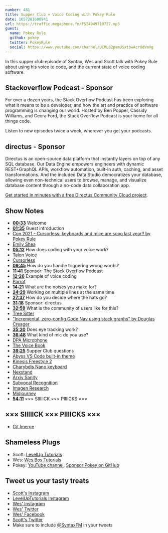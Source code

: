 ```yaml
---
number: 481
title: Supper Club × Voice Coding with Pokey Rule
date: 1657281600941
url: https://traffic.megaphone.fm/FSI4949719727.mp3
guest:
  name: Pokey Rule
  github: pokey
  twitter: PokeyRule
  social: https://www.youtube.com/channel/UCML02pamUSxtbwAcrUdVmXg
---
```


In this supper club episode of Syntax, Wes and Scott talk with Pokey Rule about using his voice to code, and the current state of voice coding software.

## Stackoverflow Podcast - Sponsor

For over a dozen years, the Stack Overflow Podcast has been exploring what it means to be a developer, and how the art and practice of software programming is changing our world. Hosted by Ben Popper, Cassidy Williams, and Ceora Ford, the Stack Overflow Podcast is your home for all things code.

Listen to new episodes twice a week, wherever you get your podcasts.

## directus - Sponsor

Directus is an open-source data platform that instantly layers on top of any SQL database. Our Data Engine empowers engineers with dynamic REST+GraphQL APIs, workflow automation, built-in auth, caching, and asset transformations. And the included Data Studio democratizes your database, allowing even non-technical users to browse, manage, and visualize database content through a no-code data collaboration app.

[Get started in minutes with a free Directus Community Cloud project](https://directus.cloud).

## Show Notes

* **[00:33](#t=00:33)** Welcome
* **[01:35](#t=01:35)** Guest introduction
* [Con 2021 - Cursorless: keyboards and mice are sooo last year!! by Pokey Rule](https://www.youtube.com/watch?v=Py9xjeIhxOg)
* [Emily Shea](https://www.youtube.com/watch?v=YKuRkGkf5HU)
* **[05:12](#t=05:12)** How does coding with your voice work?
* [Talon Voice](https://talonvoice.com/)
* [Cursorless](https://cursorless.org/)
* **[09:45](#t=09:45)** How do you handle triggering wrong words?
* **[11:41](#t=11:41)** Sponsor: The Stack Overflow Podcast
* **[12:26](#t=12:26)** Example of voice coding
* [Parrot](https://github.com/chaosparrot/parrot.py)
* **[14:21](#t=14:21)** What are the noises you make for?
* **[24:29](#t=24:29)** Working on multiple lines at the same time
* **[27:37](#t=27:37)** How do you decide where the hats go?
* **[31:18](#t=31:18)** Sponsor: directus
* **[32:59](#t=32:59)** What is the community of users like for this?
* [Tree Sitter](https://tree-sitter.github.io/tree-sitter/)
* ["Incremental, zero-config Code Nav using stack graphs" by Douglas Creager](https://www.youtube.com/watch?v=l2R1PTGcwrE)
* **[35:20](#t=35:20)** Does eye tracking work?
* **[36:48](#t=36:48)** What kind of mic do you use?
* [DPA Microphone](https://www.sweetwater.com/store/detail/4288HSBg--dpa-dfine-core-4288-omnidirectional-flex-headset-microphone-with-microdot-connector-long-length-b)
* [The Voice Book](https://www.amazon.com/Voice-Book-Caring-Protecting-Improving-dp-1641603305/dp/1641603305/)
* **[39:25](#t=39:25)** Supper Club questions
* [Abyss VS Code built-in theme](https://code.visualstudio.com/docs/getstarted/themes)
* [Kinesis Freestyle 2](https://kinesis-ergo.com/keyboards/freestyle2-keyboard/)
* [Charybdis Nano keyboard](https://bastardkb.com/charybdis-nano/)
* [Nexstand](http://www.nexstand.com)
* [Arxiv Sanity](https://arxiv-sanity-lite.com/)
* [Subvocal Recognition](https://en.wikipedia.org/wiki/Subvocal_recognition)
* [Imagen Research](https://imagen.research.google/)
* [Midjourney](https://www.midjourney.com/)
* **[54:11](#t=54:11)** ××× SIIIIICK ××× PIIIICKS ×××

## ××× SIIIIICK ××× PIIIICKS ×××

* [Git Imerge](https://github.com/mhagger/git-imerge)

## Shameless Plugs

* Scott: [LevelUp Tutorials](https://leveluptutorials.com/tutorials/keystone-js/introduction)
* Wes: [Wes Bos Tutorials](https://wesbos.com/courses)
* Pokey: [YouTube channel](https://www.youtube.com/channel/UCML02pamUSxtbwAcrUdVmXg), [Sponsor Pokey on GitHub](https://github.com/sponsors/pokey)

## Tweet us your tasty treats

* [Scott's Instagram](https://www.instagram.com/stolinski/)
* [LevelUpTutorials Instagram](https://www.instagram.com/LevelUpTutorials/)
* [Wes' Instagram](https://www.instagram.com/wesbos/)
* [Wes' Twitter](https://twitter.com/wesbos)
* [Wes' Facebook](https://www.facebook.com/wesbos.developer)
* [Scott's Twitter](https://twitter.com/stolinski)
* Make sure to include [@SyntaxFM](https://twitter.com/SyntaxFM) in your tweets
